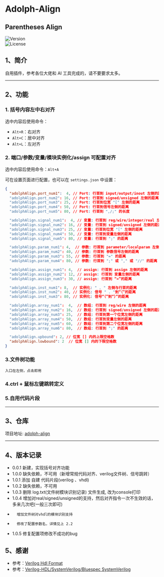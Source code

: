 # Adolph-Align

## **Parentheses Align**  
![Version](https://img.shields.io/badge/version-1.0.5-blue)  
![License](https://img.shields.io/badge/license-MIT-green)  

## 1、简介
自用插件，参考各位大佬和 AI 工具完成的，请不要要求太多。

---

## 2、功能

### 1. 括号内容左中右对齐
选中内容后使用命令：
- `Alt+R`：右对齐
- `Alt+C`：居中对齐
- `Alt+L`：左对齐

### 2. 端口/参数/变量/模块实例化/assign 可配置对齐
选中内容后使用命令：`Alt+A`

可在设置页面进行配置，也可以在 `settings.json` 中设置：

```json
{
  "adolphAlign.port_num1":  4, // Port: 行首到 input/output/inout 左侧的距离
  "adolphAlign.port_num2": 16, // Port: 行首到 signed/unsigned 左侧的距离
  "adolphAlign.port_num3": 25, // Port: 行首到位宽 "[" 左侧的距离
  "adolphAlign.port_num4": 50, // Port: 行首到信号左侧的距离
  "adolphAlign.port_num5": 80, // Port: 行首到 ",/;" 的长度

  "adolphAlign.signal_num1":  4, // 变量: 行首到 reg/wire/integer/real 左侧的距离
  "adolphAlign.signal_num2": 16, // 变量: 行首到 signed/unsigned 左侧的距离
  "adolphAlign.signal_num3": 25, // 变量: 行首到位宽 "[" 左侧的距离
  "adolphAlign.signal_num4": 50, // 变量: 行首到变量左侧的距离
  "adolphAlign.signal_num5": 80, // 变量: 行首到 ";" 的距离

  "adolphAlign.param_num1": 4,  // 参数: 行首到 parameter/localparam 左侧的距离
  "adolphAlign.param_num2": 40, // 参数: 行首到 参数信号左侧的距离
  "adolphAlign.param_num3": 55, // 参数: 行首到 "=" 的距离
  "adolphAlign.param_num4": 80, // 参数: 行首到 ";" 或 "," 或 "//" 的距离

  "adolphAlign.assign_num1": 4,  // assign: 行首到 assign 左侧的距离
  "adolphAlign.assign_num2": 12, // assign: 行首到 变量左侧的距离
  "adolphAlign.assign_num3": 30, // assign: 行首到 “=”的距离

  "adolphAlign.inst_num1": 8,  // 实例化: " . " 左侧与行首的距离
  "adolphAlign.inst_num2": 40, // 实例化: 信号 " . "到“（”的距离
  "adolphAlign.inst_num3": 80, // 实例化: 信号“（”到“）”的距离

  "adolphAlign.array_num1":  4,  // 数组: 行首到 reg/wire 左侧的距离
  "adolphAlign.array_num2": 16,  // 数组: 行首到 signed/unsigned 左侧的距离
  "adolphAlign.array_num3": 25,  // 数组: 行首到第一个位宽左侧的距离
  "adolphAlign.array_num4": 50,  // 数组: 行首到变量左侧的距离
  "adolphAlign.array_num5": 60,  // 数组: 行首到第二个位宽左侧的距离
  "adolphAlign.array_num6": 80,  // 数组: 行首到 ";" 的距离

  "adolphAlign.upbound": 2, // 位宽 [] 内的上限空格数
  "adolphAlign.lowbound": 2  // 位宽 [] 内的下限空格数
}
```
### 3.文件树功能
    入口在左侧，点击即用
### 4.ctrl + 鼠标左键跳转定义
### 5.自用代码片段
---
## 3、仓库
项目地址: [adolph-align](https://github.com/Qingling996/adolph-align)

---

## 4、版本记录
- 0.0.1 新建，实现括号对齐功能
- 1.0.0 缺失依赖，不可用（新增常规代码对齐、verilog文件树、信号跳转）
- 1.0.1 添加 自建 代码片段(verilog 、vhdl)
- 1.0.2 缺失依赖，不可用
- 1.0.3 删除 log.txt(文件树模块识别记录) 文件生成, 改为console打印
- 1.0.4 增加对real/signed/unsigned的支持，然后对齐指令一次不生效的话，多来几次吧(一般三次即可)
-       增加文件树对vhdl的模块识别支持
-       修改了配置参数名，详情见上 2.2
- 1.0.5 修复配置项修改不成功的bug

## 5、感谢
- 参考：[Verilog Hdl Format](https://github.com/1391074994/Verilog-Hdl-Format.git)
- 参考：[Verilog-HDL/SystemVerilog/Bluespec SystemVerilog](https://github.com/mshr-h/vscode-verilog-hdl-support.git)
